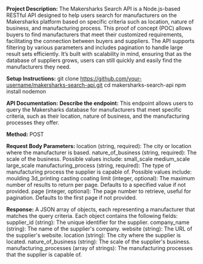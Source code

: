 **Project Description:**
The Makersharks Search API is a Node.js-based RESTful API designed to help users search for manufacturers on the Makersharks platform based on specific criteria such as location, nature of business, and manufacturing process. This proof of concept (POC) allows buyers to find manufacturers that meet their customized requirements, facilitating the connection between buyers and suppliers. 
The API supports filtering by various parameters and includes pagination to handle large result sets efficiently. It’s built with scalability in mind, ensuring that as the database of suppliers grows, users can still quickly and easily find the manufacturers they need.

**Setup Instructions:**
git clone https://github.com/your-username/makersharks-search-api.git
cd makersharks-search-api
npm install
nodemon 

**API Documentation:**
**Describe the endpoint:**
This endpoint allows users to query the Makersharks database for manufacturers that meet specific criteria, such as their location, nature of business, and the manufacturing processes they offer.

**Method:**
POST

**Request Body Parameters:**
location (string, required): The city or location where the manufacturer is based.
nature_of_business (string, required): The scale of the business. Possible values include:
small_scale
medium_scale
large_scale
manufacturing_process (string, required): The type of manufacturing process the supplier is capable of. Possible values include:
moulding
3d_printing
casting
coating
limit (integer, optional): The maximum number of results to return per page. Defaults to a specified value if not provided.
page (integer, optional): The page number to retrieve, useful for pagination. Defaults to the first page if not provided.

**Response:**
A JSON array of objects, each representing a manufacturer that matches the query criteria. Each object contains the following fields:
supplier_id (string): The unique identifier for the supplier.
company_name (string): The name of the supplier's company.
website (string): The URL of the supplier's website.
location (string): The city where the supplier is located.
nature_of_business (string): The scale of the supplier's business.
manufacturing_processes (array of strings): The manufacturing processes that the supplier is capable of.
